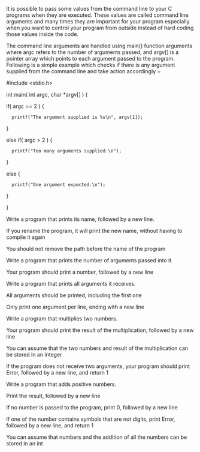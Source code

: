 It is possible to pass some values from the command line to your C programs when they are executed. These values are called command line arguments and many times they are important for your program especially when you want to control your program from outside instead of hard coding those values inside the code.



The command line arguments are handled using main() function arguments where argc refers to the number of arguments passed, and argv[] is a pointer array which points to each argument passed to the program. Following is a simple example which checks if there is any argument supplied from the command line and take action accordingly −



#include <stdio.h>



int main( int argc, char *argv[] )  {



   if( argc == 2 ) {

      printf("The argument supplied is %s\n", argv[1]);

   }

   else if( argc > 2 ) {

      printf("Too many arguments supplied.\n");

   }

   else {

      printf("One argument expected.\n");

   }

}

Write a program that prints its name, followed by a new line.



If you rename the program, it will print the new name, without having to compile it again

You should not remove the path before the name of the program

Write a program that prints the number of arguments passed into it.



Your program should print a number, followed by a new line


Write a program that prints all arguments it receives.



All arguments should be printed, including the first one

Only print one argument per line, ending with a new line


Write a program that multiplies two numbers.



Your program should print the result of the multiplication, followed by a new line

You can assume that the two numbers and result of the multiplication can be stored in an integer

If the program does not receive two arguments, your program should print Error, followed by a new line, and return 1

Write a program that adds positive numbers.



Print the result, followed by a new line

If no number is passed to the program, print 0, followed by a new line

If one of the number contains symbols that are not digits, print Error, followed by a new line, and return 1

You can assume that numbers and the addition of all the numbers can be stored in an int
